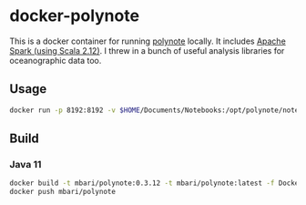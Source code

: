 # docker-polynote

This is a docker container for running [polynote](https://polynote.org/) locally. It includes [Apache Spark (using Scala 2.12)](https://spark.apache.org/). I threw in a bunch of useful analysis libraries for oceanographic data too.

## Usage

```bash
docker run -p 8192:8192 -v $HOME/Documents/Notebooks:/opt/polynote/notebooks --name polynote mbari/polynote
```

## Build

### Java 11

```bash
docker build -t mbari/polynote:0.3.12 -t mbari/polynote:latest -f Dockerfile.jdk11 .
docker push mbari/polynote
```

